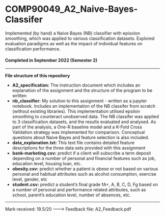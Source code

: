 # COMP90049_A2_Naive-Bayes-Classifer
Implemented (by hand) a Naive Bayes (NB) classifier with episolon smoothing, which was applied to various classification datasets. Explored evaluation paradigms as well as the impact of individual features on classification performance. 

<h4> Completed in September 2022 (Semester 2)</h4>

<hr>

<b> File structure of this repository </b>
<ul>
  <li><b>A2_specification:</b> The instruction document which includes an explanation of the assignment and the structure of the program to be written </li>
  <li><b>nb_classifier:</b> My solution to this assignment - written as a jupyter notebook. Includes an implementation of the NB classifer from scratch (without existing libraries). This implementation utilised epsilon smoothing to counteract unobserved data. The NB classifer was applied to 3 classification datasets, and the results evaluated and analysed. As part of the analysis, a One-R baseline model and a K-Fold Cross Validation strategy was implemented for comparison. Conceptual questions about Naive Bayes and feature selection is also included.</li>
  <li><b>data_explanation.txt:</b> This text file contains detailed feature descriptions for the three data sets provided with this assignment </li>
  <li><b>bank-marketing.csv:</b> predict if a client will subscribe a term deposit depending on a number of personal and financial features such as job, education level, housing loan, etc. </li>
  <li><b>obesity.csv:</b> predict whether a patient is obese or not based on various personal and habitual attributes such as alcohol consumption, exercise level, gender, etc </li>
  <li><b>student.csv:</b> predict a student’s final grade fA+, A, B, C, D, Fg based on a number of personal and performance related attributes, such as school, parent’s education level, number of absences, etc. </li>
  
  
</ul>

<hr>

Mark received: 19.5/20 ---> Feedback file: A2_Feedback.pdf
